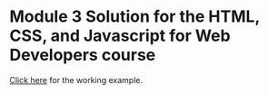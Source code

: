 # Module 3 Solution for the HTML, CSS, and Javascript for Web Developers course

[Click here](https://vichofs.github.io/module3-solution/) for the working example.
